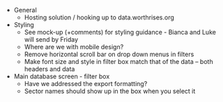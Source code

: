 - General
  - Hosting solution / hooking up to data.worthrises.org
- Styling
  - See mock-up (+comments) for styling guidance - Bianca and Luke will send by Friday
  - Where are we with mobile design?
  - Remove horizontal scroll bar on drop down menus in filters
  - Make font size and style in filter box match that of the data – both headers and data
- Main database screen - filter box
  - Have we addressed the export formatting?
  - Sector names should show up in the box when you select it
